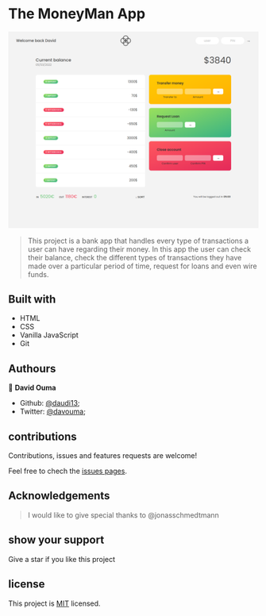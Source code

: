 
# The MoneyMan App

<img src ="./screencapture-127-0-0-1-5502-2022-01-22-07_25_08.png">

> This project is a bank app that handles every type of transactions a user can have regarding their money. In this app the user can check their balance, check the different types of transactions they have made over a particular period of time, request for loans and even wire funds. 

## Built with

- HTML
- CSS
- Vanilla JavaScript
- Git

## Authours 

👤 **David Ouma**

- Github: [@daudi13](https://github.com/daudi13);
- Twitter: [@davouma](https://twitter.com/davouma13);

## contributions

Contributions, issues and features requests are welcome!

Feel free to chech the [issues pages](../../issues/).


## Acknowledgements

> I would like to give special thanks to @jonasschmedtmann

## show your support 

Give a star if you like this project

## license 

This project is [MIT](./MIT.md) licensed.
